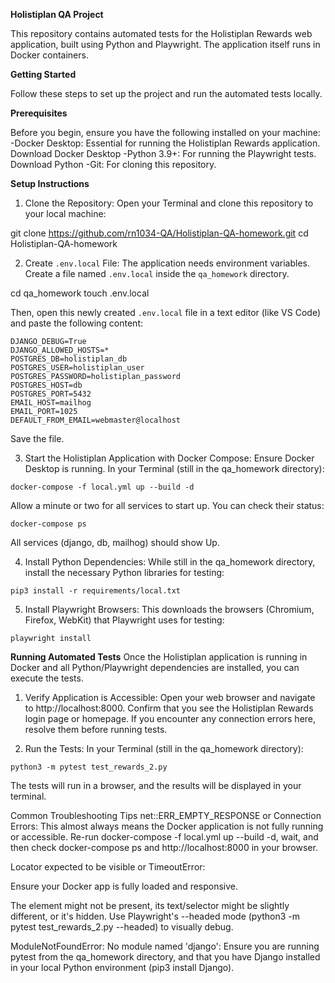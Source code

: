 **Holistiplan QA Project**

This repository contains automated tests for the Holistiplan Rewards web application, built using Python and Playwright. The application itself runs in Docker containers.

**Getting Started**

Follow these steps to set up the project and run the automated tests locally.

**Prerequisites**

Before you begin, ensure you have the following installed on your machine:
    -Docker Desktop: Essential for running the Holistiplan Rewards application.
        Download Docker Desktop
    -Python 3.9+: For running the Playwright tests.
        Download Python
    -Git: For cloning this repository.

**Setup Instructions**

1. Clone the Repository:
Open your Terminal and clone this repository to your local machine:

git clone https://github.com/rn1034-QA/Holistiplan-QA-homework.git 
cd Holistiplan-QA-homework

2. Create ```.env.local``` File:
The application needs environment variables. Create a file named ```.env.local``` inside the ```qa_homework``` directory.

cd qa_homework
touch .env.local

Then, open this newly created ```.env.local``` file in a text editor (like VS Code) and paste the following content:

```SECRET_KEY=a_very_secret_key_that_you_should_change_for_production_if_this_were_a_real_app
DJANGO_DEBUG=True
DJANGO_ALLOWED_HOSTS=*
POSTGRES_DB=holistiplan_db
POSTGRES_USER=holistiplan_user
POSTGRES_PASSWORD=holistiplan_password
POSTGRES_HOST=db
POSTGRES_PORT=5432
EMAIL_HOST=mailhog
EMAIL_PORT=1025
DEFAULT_FROM_EMAIL=webmaster@localhost
```

Save the file.

3. Start the Holistiplan Application with Docker Compose:
Ensure Docker Desktop is running. In your Terminal (still in the qa_homework directory):

```docker-compose -f local.yml up --build -d```

Allow a minute or two for all services to start up. You can check their status:

```docker-compose ps```

All services (django, db, mailhog) should show Up.

4. Install Python Dependencies:
While still in the qa_homework directory, install the necessary Python libraries for testing:

```pip3 install -r requirements/local.txt```

5. Install Playwright Browsers:
This downloads the browsers (Chromium, Firefox, WebKit) that Playwright uses for testing:

```playwright install```

**Running Automated Tests**
Once the Holistiplan application is running in Docker and all Python/Playwright dependencies are installed, you can execute the tests.

1. Verify Application is Accessible:
Open your web browser and navigate to http://localhost:8000. Confirm that you see the Holistiplan Rewards login page or homepage. If you encounter any connection errors here, resolve them before running tests.

2. Run the Tests:
In your Terminal (still in the qa_homework directory):

```python3 -m pytest test_rewards_2.py```

The tests will run in a browser, and the results will be displayed in your terminal.

Common Troubleshooting Tips
net::ERR_EMPTY_RESPONSE or Connection Errors: This almost always means the Docker application is not fully running or accessible. Re-run docker-compose -f local.yml up --build -d, wait, and then check docker-compose ps and http://localhost:8000 in your browser.

Locator expected to be visible or TimeoutError:

Ensure your Docker app is fully loaded and responsive.

The element might not be present, its text/selector might be slightly different, or it's hidden. Use Playwright's --headed mode (python3 -m pytest test_rewards_2.py --headed) to visually debug.

ModuleNotFoundError: No module named 'django': Ensure you are running pytest from the qa_homework directory, and that you have Django installed in your local Python environment (pip3 install Django).

